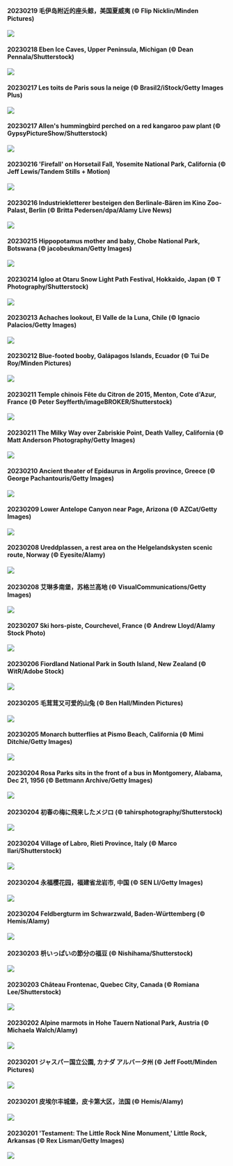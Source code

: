 #### 20230219 毛伊岛附近的座头鲸，美国夏威夷 (© Flip Nicklin/Minden Pictures)

![](20230219_MauiWhale_1920x1080.jpg)

#### 20230218 Eben Ice Caves, Upper Peninsula, Michigan (© Dean Pennala/Shutterstock)

![](20230218_EbenIceCave_1920x1080.jpg)

#### 20230217 Les toits de Paris sous la neige (© Brasil2/iStock/Getty Images Plus)

![](20230217_SnoweyParis_1920x1080.jpg)

#### 20230217 Allen's hummingbird perched on a red kangaroo paw plant (© GypsyPictureShow/Shutterstock)

![](20230217_BirdcountAllen_1920x1080.jpg)

#### 20230216 'Firefall' on Horsetail Fall, Yosemite National Park, California (© Jeff Lewis/Tandem Stills + Motion)

![](20230216_FireFallYosemite_1920x1080.jpg)

#### 20230216 Industriekletterer besteigen den Berlinale-Bären im Kino Zoo-Palast, Berlin (© Britta Pedersen/dpa/Alamy Live News)

![](20230216_BerlinaleEroeffnung_1920x1080.jpg)

#### 20230215 Hippopotamus mother and baby, Chobe National Park, Botswana (© jacobeukman/Getty Images)

![](20230215_HippoDayChobe_1920x1080.jpg)

#### 20230214 Igloo at Otaru Snow Light Path Festival, Hokkaido, Japan (© T Photography/Shutterstock)

![](20230214_OtaruIgloo_1920x1080.jpg)

#### 20230213 Achaches lookout, El Valle de la Luna, Chile (© Ignacio Palacios/Getty Images)

![](20230213_MoonValley_1920x1080.jpg)

#### 20230212 Blue-footed booby, Galápagos Islands, Ecuador (© Tui De Roy/Minden Pictures)

![](20230212_BoobyDarwinDay_1920x1080.jpg)

#### 20230211 Temple chinois Fête du Citron de 2015, Menton, Cote d'Azur, France (© Peter Seyfferth/imageBROKER/Shutterstock)

![](20230211_MentonLemons_1920x1080.jpg)

#### 20230211 The Milky Way over Zabriskie Point, Death Valley, California (© Matt Anderson Photography/Getty Images)

![](20230211_DarkSkiesDV_1920x1080.jpg)

#### 20230210 Ancient theater of Epidaurus in Argolis province, Greece (© George Pachantouris/Getty Images)

![](20230210_EpidaurusGreece_1920x1080.jpg)

#### 20230209 Lower Antelope Canyon near Page, Arizona (© AZCat/Getty Images)

![](20230209_LowerAntelopeAZ_1920x1080.jpg)

#### 20230208 Ureddplassen, a rest area on the Helgelandskysten scenic route, Norway (© Eyesite/Alamy)

![](20230208_NorwayRestArea_1920x1080.jpg)

#### 20230208 艾琳多南堡，苏格兰高地 (© VisualCommunications/Getty Images)

![](20230208_EileanDonanDawn_1920x1080.jpg)

#### 20230207 Ski hors-piste, Courchevel, France (© Andrew Lloyd/Alamy Stock Photo)

![](20230207_SkiCourch_1920x1080.jpg)

#### 20230206 Fiordland National Park in South Island, New Zealand (© WitR/Adobe Stock)

![](20230206_WaitangiFjordlandNP_1920x1080.jpg)

#### 20230205 毛茸茸又可爱的山兔 (© Ben Hall/Minden Pictures)

![](20230205_YearRabbit_1920x1080.jpg)

#### 20230205 Monarch butterflies at Pismo Beach, California (© Mimi Ditchie/Getty Images)

![](20230205_MonarchPismo_1920x1080.jpg)

#### 20230204 Rosa Parks sits in the front of a bus in Montgomery, Alabama, Dec 21, 1956 (© Bettmann Archive/Getty Images)

![](20230204_RosaParksBus_1920x1080.jpg)

#### 20230204 初春の梅に飛来したメジロ (© tahirsphotography/Shutterstock)

![](20230204_Risshun_1920x1080.jpg)

#### 20230204 Village of Labro, Rieti Province, Italy (© Marco Ilari/Shutterstock)

![](20230204_MedievalLabro_1920x1080.jpg)

#### 20230204 永福樱花园，福建省龙岩市, 中国 (© SEN LI/Getty Images)

![](20230204_Lichun_1920x1080.jpg)

#### 20230204 Feldbergturm im Schwarzwald, Baden-Württemberg (© Hemis/Alamy)

![](20230204_FeldbergSchnee_1920x1080.jpg)

#### 20230203 枡いっぱいの節分の福豆 (© Nishihama/Shutterstock)

![](20230203_Setsubun_1920x1080.jpg)

#### 20230203 Château Frontenac, Quebec City, Canada (© Romiana Lee/Shutterstock)

![](20230203_QuebecFrontenac_1920x1080.jpg)

#### 20230202 Alpine marmots in Hohe Tauern National Park, Austria (© Michaela Walch/Alamy)

![](20230202_GroundhogThree_1920x1080.jpg)

#### 20230201 ジャスパー国立公園, カナダ アルバータ州 (© Jeff Foott/Minden Pictures)

![](20230201_TangleCreekFalls_1920x1080.jpg)

#### 20230201 皮埃尔丰城堡，皮卡第大区，法国 (© Hemis/Alamy)

![](20230201_SunriseCastle_1920x1080.jpg)

#### 20230201 'Testament: The Little Rock Nine Monument,' Little Rock, Arkansas (© Rex Lisman/Getty Images)

![](20230201_LittleRockNine_1920x1080.jpg)

